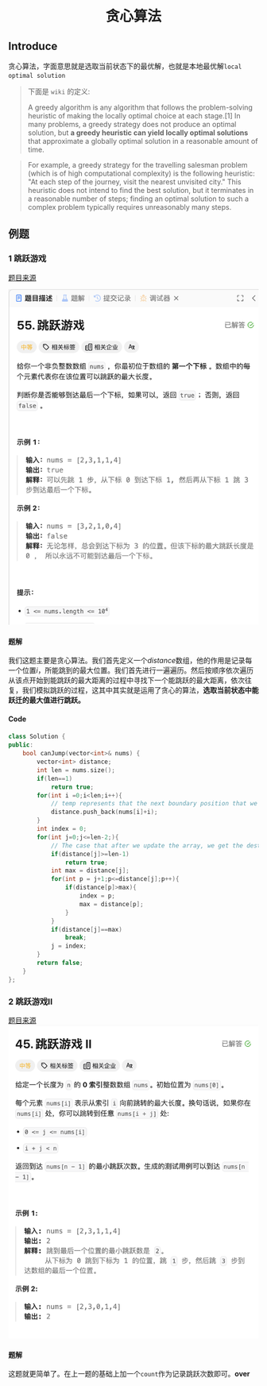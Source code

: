 # <center>贪心算法</center>

## Introduce

贪心算法，字面意思就是选取当前状态下的最优解，也就是本地最优解`local optimal solution`
> 下面是 `wiki` 的定义:
> 
> A greedy algorithm is any algorithm that follows the problem-solving heuristic of making the locally optimal choice at each stage.[1] In many problems, a greedy strategy does not produce an optimal solution, but **a greedy heuristic can yield locally optimal solutions** that approximate a globally optimal solution in a reasonable amount of time.

> For example, a greedy strategy for the travelling salesman problem (which is of high computational complexity) is the following heuristic: "At each step of the journey, visit the nearest unvisited city." This heuristic does not intend to find the best solution, but it terminates in a reasonable number of steps; finding an optimal solution to such a complex problem typically requires unreasonably many steps. 


## 例题
### 1 跳跃游戏

<a href = "https://leetcode.cn/problems/jump-game/description/?envType=study-plan-v2&envId=top-100-liked"> 题目来源</a>

![P5](./assets/W1-T5.jpg)

#### 题解
我们这题主要是贪心算法。我们首先定义一个$distance$数组，他的作用是记录每一个位置$i$，所能跳到的最大位置。我们首先进行一遍遍历。然后按顺序依次遍历从该点开始到能跳跃的最大距离的过程中寻找下一个能跳跃的最大距离，依次往复，我们模拟跳跃的过程，这其中其实就是运用了贪心的算法，**选取当前状态中能跃迁的最大值进行跳跃。**

#### Code
```cpp
class Solution {
public:
    bool canJump(vector<int>& nums) {
        vector<int> distance;
        int len = nums.size();
        if(len==1)
            return true;
        for(int i =0;i<len;i++){
            // temp represents that the next boundary position that we can jump;
            distance.push_back(nums[i]+i);
        }
        int index = 0;
        for(int j=0;j<=len-2;){
            // The case that after we update the array, we get the destination, avoid ;
            if(distance[j]>=len-1)
                return true;
            int max = distance[j];
            for(int p = j+1;p<=distance[j];p++){
                if(distance[p]>max){
                    index = p;
                    max = distance[p];
                }
            }
            if(distance[j]==max)
                break;
            j = index;
        } 
        return false;
    }
};
```

### 2 跳跃游戏II

<a href = "https://leetcode.cn/problems/jump-game-ii/?envType=study-plan-v2&envId=top-100-liked">题目来源</a>
![P2](./assets/W1-T6.jpg)

#### 题解
这题就更简单了。在上一题的基础上加一个`count`作为记录跳跃次数即可。**over**


